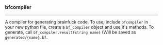 ### bfcompiler
---
A compiler for generating brainfuck code.
To use, include `bfcompiler` in your new python file, create a `bf_compiler` object and use it's methods.
To generate, call `bf_compiler.result(string name)` (Will be saved as `generated/{name}.bf`.

